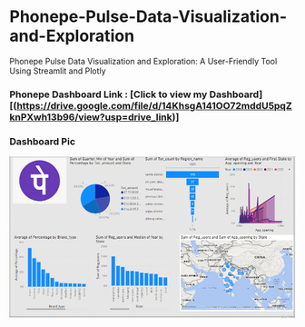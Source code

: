 # Phonepe-Pulse-Data-Visualization-and-Exploration
Phonepe Pulse Data Visualization and Exploration: A User-Friendly Tool Using Streamlit and Plotly

### Phonepe Dashboard Link : [Click to view my Dashboard][(https://drive.google.com/file/d/14KhsgA141OO72mddU5pqZknPXwh13b96/view?usp=drive_link)]

### Dashboard Pic

![image](https://github.com/MuralidharanDeepa/Phonepe-Pulse-Data-Visualization-and-Exploration/blob/main/Phonepe_PBI.png)

